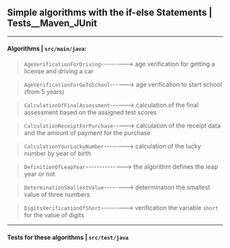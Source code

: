 ## Simple algorithms with the if-else Statements |  Tests__Maven_JUnit ##
***
#### Algorithms | `src/main/java`: ####

> `AgeVerificationForDriving`---------> age verification for getting a license and driving a car

> `AgeVerificationForGoToSchool`------> age verification to start school (from 5 years)

> `CalculationOfFinalAssessment`------> calculation of the final assessment based on the assigned test scores

> `CalculationReceiptForPurchase`-----> calculation of the receipt data and the amount of payment for the purchase

> `CalculationYourLuckyNumber`--------> calculation of the lucky number by year of birth

> `DefinitionOfLeapYear`--------------> the algorithm defines the leap year or not

> `DeterminationSmallestValue`--------> determination the smallest value of three numbers

> `DigitsVerificationOfShort`---------> verification the variable `short` for the value of digits

***

#### Tests for these algorithms | `src/test/java` ####
